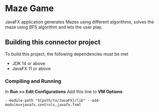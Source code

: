 # Maze Game

JavaFX application generates Mazes using different algorithms, solves the maze using BFS algorithm and lets the user
play.

## Building this connector project ##

To build this project, the following dependencies must be met

* JDK 14 or above
* JavaFX 11 or above

### Compiling and Running ###

In **Run >> Edit Configurations** Add this line to **VM Options**:

``
--module-path "${path/to/JavaFX}/lib" --add-modules=javafx.controls,javafx.fxml
``


